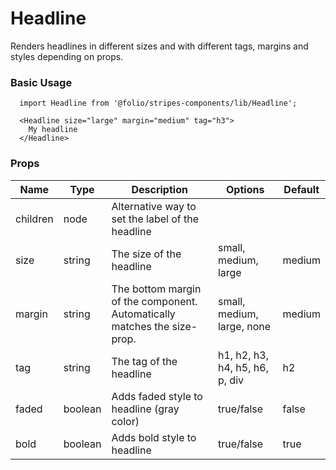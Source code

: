 # Headline
Renders headlines in different sizes and with different tags, margins and styles depending on props.

### Basic Usage
```
  import Headline from '@folio/stripes-components/lib/Headline';

  <Headline size="large" margin="medium" tag="h3">
    My headline
  </Headline>
```

### Props
Name | Type | Description | Options | Default
--- | --- | --- | --- | ---
children | node | Alternative way to set the label of the headline | | |
size | string | The size of the headline | small, medium, large | medium
margin | string | The bottom margin of the component. Automatically matches the size-prop. | small, medium, large, none | medium
tag | string | The tag of the headline | h1, h2, h3, h4, h5, h6, p, div | h2
faded | boolean | Adds faded style to headline (gray color) | true/false | false
bold | boolean | Adds bold style to headline | true/false | true
